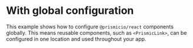 # With global configuration

This example shows how to configure `@prismicio/react` components globally. This means reusable components, such as `<PrismicLink>`, can be configured in one location and used throughout your app.

